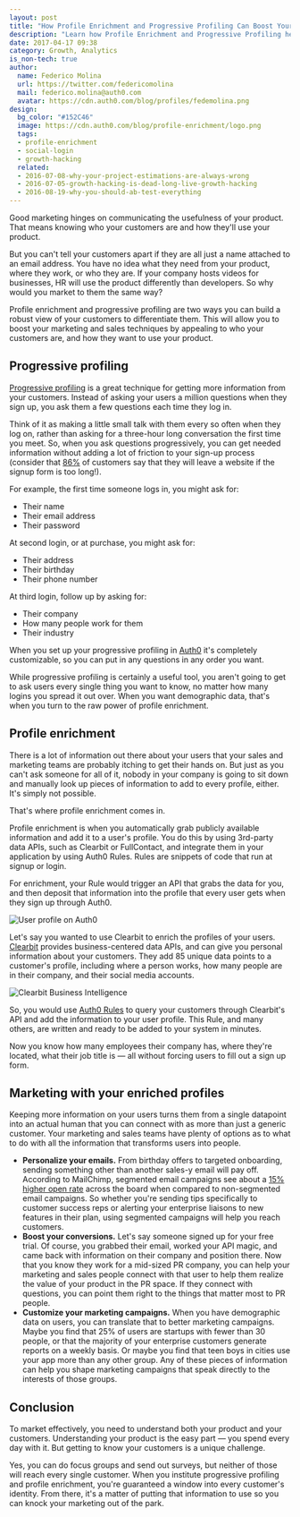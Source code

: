 ```yaml
---
layout: post
title: "How Profile Enrichment and Progressive Profiling Can Boost Your Marketing"
description: "Learn how Profile Enrichment and Progressive Profiling help you target customers more effectively"
date: 2017-04-17 09:38
category: Growth, Analytics
is_non-tech: true
author:
  name: Federico Molina
  url: https://twitter.com/federicomolina
  mail: federico.molina@auth0.com
  avatar: https://cdn.auth0.com/blog/profiles/fedemolina.png
design:
  bg_color: "#152C46"
  image: https://cdn.auth0.com/blog/profile-enrichment/logo.png
  tags:
  - profile-enrichment
  - social-login
  - growth-hacking
  related:
  - 2016-07-08-why-your-project-estimations-are-always-wrong
  - 2016-07-05-growth-hacking-is-dead-long-live-growth-hacking
  - 2016-08-19-why-you-should-ab-test-everything
---
```


Good marketing hinges on communicating the usefulness of your product. That means knowing who your customers are and how they'll use your product.

But you can't tell your customers apart if they are all just a name attached to an email address. You have no idea what they need from your product, where they work, or who they are. If your company hosts videos for businesses, HR will use the product differently than developers. So why would you market to them the same way?

Profile enrichment and progressive profiling are two ways you can build a robust view of your customers to differentiate them. This will allow you to boost your marketing and sales techniques by appealing to who your customers are, and how they want to use your product.

## Progressive profiling

[Progressive profiling](https://auth0.com/blog/progressive-profiling/) is a great technique for getting more information from your customers. Instead of asking your users a million questions when they sign up, you ask them a few questions each time they log in.

Think of it as making a little small talk with them every so often when they log on, rather than asking for a three-hour long conversation the first time you meet. So, when you ask questions progressively, you can get needed information without adding a lot of friction to your sign-up process (consider that [86%](http://www.sampleforms.org/wp-content/uploads/2012/12/How-to-optimize-registration-forms.jpg) of customers say that they will leave a website if the signup form is too long!).

For example, the first time someone logs in, you might ask for:

* Their name
* Their email address
* Their password

At second login, or at purchase, you might ask for:

* Their address
* Their birthday
* Their phone number

At third login, follow up by asking for:

* Their company
* How many people work for them
* Their industry

When you set up your progressive profiling in [Auth0](https://auth0.com/docs/user-profile/progressive-profiling#implementing-progressive-profiling-with-auth0) it's completely customizable, so you can put in any questions in any order you want.

While progressive profiling is certainly a useful tool, you aren't going to get to ask users every single thing you want to know, no matter how many logins you spread it out over. When you want demographic data, that's when you turn to the raw power of profile enrichment.

## Profile enrichment

There is a lot of information out there about your users that your sales and marketing teams are probably itching to get their hands on. But just as you can't ask someone for all of it, nobody in your company is going to sit down and manually look up pieces of information to add to every profile, either. It's simply not possible.

That's where profile enrichment comes in.

Profile enrichment is when you automatically grab publicly available information and add it to a user's profile. You do this by using 3rd-party data APIs, such as Clearbit or FullContact, and integrate them in your application by using Auth0 Rules. Rules are snippets of code that run at signup or login.

For enrichment, your Rule would trigger an API that grabs the data for you, and then deposit that information into the profile that every user gets when they sign up through Auth0.

![User profile on Auth0](https://cdn.auth0.com/blog/auth0-profile-enrichment/user-profile.png)

Let's say you wanted to use Clearbit to enrich the profiles of your users. [Clearbit](https://clearbit.com/) provides business-centered data APIs, and can give you personal information about your customers. They add 85 unique data points to a customer's profile, including where a person works, how many people are in their company, and their social media accounts.

![Clearbit Business Intelligence](https://cdn.auth0.com/blog/auth0-profile-enrichment/clearbit-bi.png)

So, you would use [Auth0 Rules](https://auth0.com/docs/rules) to query your customers through Clearbit's API and add the information to your user profile. This Rule, and many others, are written and ready to be added to your system in minutes.

Now you know how many employees their company has, where they're located, what their job title is — all without forcing users to fill out a sign up form.

## Marketing with your enriched profiles

Keeping more information on your users turns them from a single datapoint into an actual human that you can connect with as more than just a generic customer. Your marketing and sales teams have plenty of options as to what to do with all the information that transforms users into people.

* **Personalize your emails.** From birthday offers to targeted onboarding, sending something other than another sales-y email will pay off. According to MailChimp, segmented email campaigns see about a [15% higher open rate](http://mailchimp.com/resources/research/effects-of-list-segmentation-on-email-marketing-stats/) across the board when compared to non-segmented email campaigns. So whether you're sending tips specifically to customer success reps or alerting your enterprise liaisons to new features in their plan, using segmented campaigns will help you reach customers.
* **Boost your conversions.** Let's say someone signed up for your free trial. Of course, you grabbed their email, worked your API magic, and came back with information on their company and position there. Now that you know they work for a mid-sized PR company, you can help your marketing and sales people connect with that user to help them realize the value of your product in the PR space. If they connect with questions, you can point them right to the things that matter most to PR people.
* **Customize your marketing campaigns.** When you have demographic data on users, you can translate that to better marketing campaigns. Maybe you find that 25% of users are startups with fewer than 30 people, or that the majority of your enterprise customers generate reports on a weekly basis. Or maybe you find that teen boys in cities use your app more than any other group. Any of these pieces of information can help you shape marketing campaigns that speak directly to the interests of those groups.

## Conclusion

To market effectively, you need to understand both your product and your customers. Understanding your product is the easy part — you spend every day with it. But getting to know your customers is a unique challenge.

Yes, you can do focus groups and send out surveys, but neither of those will reach every single customer. When you institute progressive profiling and profile enrichment, you're guaranteed a window into every customer's identity. From there, it's a matter of putting that information to use so you can knock your marketing out of the park.
